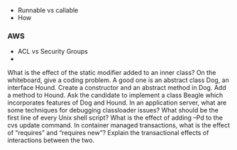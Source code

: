 - Runnable vs callable
- How 
### AWS
- ACL vs Security Groups
- 

What is the effect of the static modifier added to an inner class?
On the whiteboard, give a coding problem. A good one is an abstract class Dog, an interface Hound. Create a constructor and an abstract method in Dog. Add a method to Hound. Ask the candidate to implement a class Beagle which incorporates features of Dog and Hound.
In an application server, what are some techniques for debugging classloader issues?
What should be the first line of every Unix shell script?
What is the effect of adding –Pd to the cvs update command.
In container managed transactions, what is the effect of “requires” and “requires new”? Explain the transactional effects of interactions between the two.
